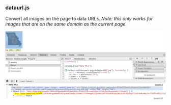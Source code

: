 ### dataurl.js
Convert all images on the page to data URLs.  *Note: this only works for images that are on the same domain as the current page*.

[![dataurl](dataurl.png)](dataurl.js)

